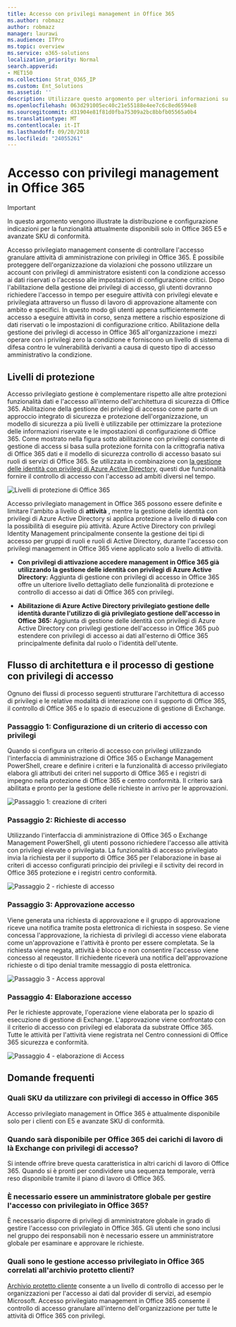 ```yaml
---
title: Accesso con privilegi management in Office 365
ms.author: robmazz
author: robmazz
manager: laurawi
ms.audience: ITPro
ms.topic: overview
ms.service: o365-solutions
localization_priority: Normal
search.appverid:
- MET150
ms.collection: Strat_O365_IP
ms.custom: Ent_Solutions
ms.assetid: ''
description: Utilizzare questo argomento per ulteriori informazioni su con privilegi accedere management in Office 365
ms.openlocfilehash: 063d291005ec40c21e55188e4ee7c6c8ed6594e8
ms.sourcegitcommit: d31904e81f81d0fba75309a2bc8bbfb05565a0b4
ms.translationtype: MT
ms.contentlocale: it-IT
ms.lasthandoff: 09/20/2018
ms.locfileid: "24055261"
---
```

# <a name="privileged-access-management-in-office-365"></a>Accesso con privilegi management in Office 365

> [!IMPORTANT]
> In questo argomento vengono illustrate la distribuzione e configurazione indicazioni per la funzionalità attualmente disponibili solo in Office 365 E5 e avanzate SKU di conformità.

Accesso privilegiato management consente di controllare l'accesso granulare attività di amministrazione con privilegi in Office 365.  È possibile proteggere dell'organizzazione da violazioni che possono utilizzare un account con privilegi di amministratore esistenti con la condizione accesso ai dati riservati o l'accesso alle impostazioni di configurazione critici. Dopo l'abilitazione della gestione dei privilegi di accesso, gli utenti dovranno richiedere l'accesso in tempo per eseguire attività con privilegi elevate e privilegiata attraverso un flusso di lavoro di approvazione altamente con ambito e specifici. In questo modo gli utenti appena sufficientemente accesso a eseguire attività in corso, senza mettere a rischio esposizione di dati riservati o le impostazioni di configurazione critico. Abilitazione della gestione dei privilegi di accesso in Office 365 all'organizzazione i mezzi operare con i privilegi zero la condizione e forniscono un livello di sistema di difesa contro le vulnerabilità derivanti a causa di questo tipo di accesso amministrativo la condizione. 

## <a name="layers-of-protection"></a>Livelli di protezione

Accesso privilegiato gestione è complementare rispetto alle altre protezioni funzionalità dati e l'accesso all'interno dell'architettura di sicurezza di Office 365. Abilitazione della gestione dei privilegi di accesso come parte di un approccio integrato di sicurezza e protezione dell'organizzazione, un modello di sicurezza a più livelli è utilizzabile per ottimizzare la protezione delle informazioni riservate e le impostazioni di configurazione di Office 365. Come mostrato nella figura sotto abilitazione con privilegi consente di gestione di access si basa sulla protezione fornita con la crittografia nativa di Office 365 dati e il modello di sicurezza controllo di accesso basato sui ruoli di servizi di Office 365. Se utilizzata in combinazione con [la gestione delle identità con privilegi di Azure Active Directory](https://docs.microsoft.com/azure/active-directory/active-directory-privileged-identity-management-configure), questi due funzionalità fornire il controllo di accesso con l'accesso ad ambiti diversi nel tempo.

![Livelli di protezione di Office 365](media/pam-layered-protection.jpg)

Accesso privilegiato management in Office 365 possono essere definite e limitare l'ambito a livello di **attività** , mentre la gestione delle identità con privilegi di Azure Active Directory si applica protezione a livello di **ruolo** con la possibilità di eseguire più attività.  Azure Active Directory con privilegi Identity Management principalmente consente la gestione dei tipi di accesso per gruppi di ruoli e ruoli di Active Directory, durante l'accesso con privilegi management in Office 365 viene applicato solo a livello di attività.

- **Con privilegi di attivazione accedere management in Office 365 già utilizzando la gestione delle identità con privilegi di Azure Active Directory:** Aggiunta di gestione con privilegi di accesso in Office 365 offre un ulteriore livello dettagliato delle funzionalità di protezione e controllo di accesso ai dati di Office 365 con privilegi.

- **Abilitazione di Azure Active Directory privilegiato gestione delle identità durante l'utilizzo di già privilegiato gestione dell'accesso in Office 365:**  Aggiunta di gestione delle identità con privilegi di Azure Active Directory con privilegi gestione dell'accesso in Office 365 può estendere con privilegi di accesso ai dati all'esterno di Office 365 principalmente definita dal ruolo o l'identità dell'utente.  

## <a name="privileged-access-management-architecture-and-process-flow"></a>Flusso di architettura e il processo di gestione con privilegi di accesso

Ognuno dei flussi di processo seguenti strutturare l'architettura di accesso di privilegi e le relative modalità di interazione con il supporto di Office 365, il controllo di Office 365 e lo spazio di esecuzione di gestione di Exchange.

### <a name="step-1-configuring-a-privileged-access-policy"></a>Passaggio 1: Configurazione di un criterio di accesso con privilegi

Quando si configura un criterio di accesso con privilegi utilizzando l'interfaccia di amministrazione di Office 365 o Exchange Management PowerShell, creare e definire i criteri e la funzionalità di accesso privilegiato elabora gli attributi dei criteri nel supporto di Office 365 e i registri di impegno nella protezione di Office 365 e centro conformità. Il criterio sarà abilitata e pronto per la gestione delle richieste in arrivo per le approvazioni.

![Passaggio 1: creazione di criteri](media/pam-step1-policy-creation.jpg)

### <a name="step-2-access-request"></a>Passaggio 2: Richieste di accesso

Utilizzando l'interfaccia di amministrazione di Office 365 o Exchange Management PowerShell, gli utenti possono richiedere l'accesso alle attività con privilegi elevate o privilegiata. La funzionalità di accesso privilegiato invia la richiesta per il supporto di Office 365 per l'elaborazione in base ai criteri di accesso configurati principio dei privilegi e il sctivity dei record in Office 365 protezione e i registri centro conformità.

![Passaggio 2 - richieste di accesso](media/pam-step2-access-request.jpg)

### <a name="step-3-access-approval"></a>Passaggio 3: Approvazione accesso

Viene generata una richiesta di approvazione e il gruppo di approvazione riceve una notifica tramite posta elettronica di richiesta in sospeso. Se viene concessa l'approvazione, la richiesta di privilegi di accesso viene elaborata come un'approvazione e l'attività è pronto per essere completata. Se la richiesta viene negata, attività è blocco e non consentire l'accesso viene concesso al reqeustor. Il richiedente riceverà una notifica dell'approvazione richieste o di tipo denial tramite messaggio di posta elettronica.

![Passaggio 3 - Access approval](media/pam-step3-access-approval.jpg)

### <a name="step-4-access-processing"></a>Passaggio 4: Elaborazione accesso

Per le richieste approvate, l'operazione viene elaborata per lo spazio di esecuzione di gestione di Exchange. L'approvazione viene confrontato con il criterio di accesso con privilegi ed elaborata da substrate Office 365. Tutte le attività per l'attività viene registrata nel Centro connessioni di Office 365 sicurezza e conformità.

![Passaggio 4 - elaborazione di Access](media/pam-step4-access-processing.jpg)

## <a name="frequently-asked-questions"></a>Domande frequenti

### <a name="what-skus-do-i-need-to-use-privileged-access-in-office-365"></a>Quali SKU da utilizzare con privilegi di accesso in Office 365
Accesso privilegiato management in Office 365 è attualmente disponibile solo per i clienti con E5 e avanzate SKU di conformità.

### <a name="when-will-privileged-access-be-available-for-office-365-workloads-beyond-exchange"></a>Quando sarà disponibile per Office 365 dei carichi di lavoro di là Exchange con privilegi di accesso?
Si intende offrire breve questa caratteristica in altri carichi di lavoro di Office 365. Quando si è pronti per condividere una sequenza temporale, verrà reso disponibile tramite il piano di lavoro di Office 365.

### <a name="do-i-need-to-be-a-global-admin-to-manage-privileged-access-in-office-365"></a>È necessario essere un amministratore globale per gestire l'accesso con privilegiato in Office 365?
È necessario disporre di privilegi di amministratore globale in grado di gestire l'accesso con privilegiato in Office 365. Gli utenti che sono inclusi nel gruppo dei responsabili non è necessario essere un amministratore globale per esaminare e approvare le richieste. 

### <a name="how-is-privileged-access-management-in-office-365-related-to-customer-lockbox"></a>Quali sono le gestione accesso privilegiato in Office 365 correlati all'archivio protetto clienti?
[Archivio protetto cliente](https://support.office.com/article/Office-365-Customer-Lockbox-Requests-36f9cdd1-e64c-421b-a7e4-4a54d16440a2) consente a un livello di controllo di accesso per le organizzazioni per l'accesso ai dati dal provider di servizi, ad esempio Microsoft. Accesso privilegiato management in Office 365 consente il controllo di accesso granulare all'interno dell'organizzazione per tutte le attività di Office 365 con privilegi.